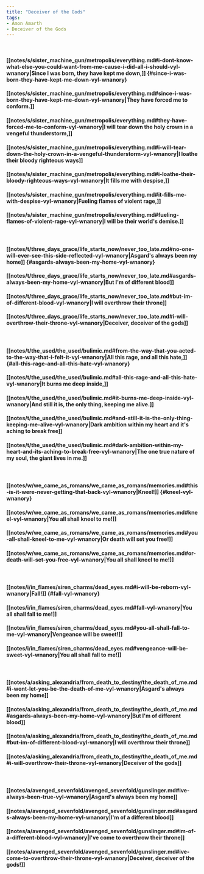 ```yaml
---
title: "Deceiver of the Gods"
tags:
- Amon Amarth
- Deceiver of the Gods
---
```

&nbsp;
#### [[notes/s/sister_machine_gun/metropolis/everything.md#i-dont-know-what-else-you-could-want-from-me-cause-i-did-all-i-should-vyl-wnanory|Since I was born, they have kept me down,]] {#since-i-was-born-they-have-kept-me-down-vyl-wnanory}
#### [[notes/s/sister_machine_gun/metropolis/everything.md#since-i-was-born-they-have-kept-me-down-vyl-wnanory|They have forced me to conform.]]
#### [[notes/s/sister_machine_gun/metropolis/everything.md#they-have-forced-me-to-conform-vyl-wnanory|I will tear down the holy crown in a vengeful thunderstorm,]]
#### [[notes/s/sister_machine_gun/metropolis/everything.md#i-will-tear-down-the-holy-crown-in-a-vengeful-thunderstorm-vyl-wnanory|I loathe their bloody righteous ways]]
#### [[notes/s/sister_machine_gun/metropolis/everything.md#i-loathe-their-bloody-righteous-ways-vyl-wnanory|It fills me with despise,]]
#### [[notes/s/sister_machine_gun/metropolis/everything.md#it-fills-me-with-despise-vyl-wnanory|Fueling flames of violent rage,]]
#### [[notes/s/sister_machine_gun/metropolis/everything.md#fueling-flames-of-violent-rage-vyl-wnanory|I will be their world's demise.]]
&nbsp;
#### [[notes/t/three_days_grace/life_starts_now/never_too_late.md#no-one-will-ever-see-this-side-reflected-vyl-wnanory|Asgard's always been my home]] {#asgards-always-been-my-home-vyl-wnanory}
#### [[notes/t/three_days_grace/life_starts_now/never_too_late.md#asgards-always-been-my-home-vyl-wnanory|But I'm of different blood]]
#### [[notes/t/three_days_grace/life_starts_now/never_too_late.md#but-im-of-different-blood-vyl-wnanory|I will overthrow their throne]]
#### [[notes/t/three_days_grace/life_starts_now/never_too_late.md#i-will-overthrow-their-throne-vyl-wnanory|Deceiver, deceiver of the gods]]
&nbsp;
#### [[notes/t/the_used/the_used/bulimic.md#from-the-way-that-you-acted-to-the-way-that-i-felt-it-vyl-wnanory|All this rage, and all this hate,]] {#all-this-rage-and-all-this-hate-vyl-wnanory}
#### [[notes/t/the_used/the_used/bulimic.md#all-this-rage-and-all-this-hate-vyl-wnanory|It burns me deep inside,]]
#### [[notes/t/the_used/the_used/bulimic.md#it-burns-me-deep-inside-vyl-wnanory|And still it is, the only thing, keeping me alive.]]
#### [[notes/t/the_used/the_used/bulimic.md#and-still-it-is-the-only-thing-keeping-me-alive-vyl-wnanory|Dark ambition within my heart and it's aching to break free]]
#### [[notes/t/the_used/the_used/bulimic.md#dark-ambition-within-my-heart-and-its-aching-to-break-free-vyl-wnanory|The one true nature of my soul, the giant lives in me.]]
&nbsp;
#### [[notes/w/we_came_as_romans/we_came_as_romans/memories.md#this-is-it-were-never-getting-that-back-vyl-wnanory|Kneel!]] {#kneel-vyl-wnanory}
#### [[notes/w/we_came_as_romans/we_came_as_romans/memories.md#kneel-vyl-wnanory|You all shall kneel to me!]]
#### [[notes/w/we_came_as_romans/we_came_as_romans/memories.md#you-all-shall-kneel-to-me-vyl-wnanory|Or death will set you free!]]
#### [[notes/w/we_came_as_romans/we_came_as_romans/memories.md#or-death-will-set-you-free-vyl-wnanory|You all shall kneel to me!]]
&nbsp;
#### [[notes/i/in_flames/siren_charms/dead_eyes.md#i-will-be-reborn-vyl-wnanory|Fall!]] {#fall-vyl-wnanory}
#### [[notes/i/in_flames/siren_charms/dead_eyes.md#fall-vyl-wnanory|You all shall fall to me!]]
#### [[notes/i/in_flames/siren_charms/dead_eyes.md#you-all-shall-fall-to-me-vyl-wnanory|Vengeance will be sweet!]]
#### [[notes/i/in_flames/siren_charms/dead_eyes.md#vengeance-will-be-sweet-vyl-wnanory|You all shall fall to me!]]
&nbsp;
#### [[notes/a/asking_alexandria/from_death_to_destiny/the_death_of_me.md#i-wont-let-you-be-the-death-of-me-vyl-wnanory|Asgard's always been my home]]
#### [[notes/a/asking_alexandria/from_death_to_destiny/the_death_of_me.md#asgards-always-been-my-home-vyl-wnanory|But I'm of different blood]]
#### [[notes/a/asking_alexandria/from_death_to_destiny/the_death_of_me.md#but-im-of-different-blood-vyl-wnanory|I will overthrow their throne]]
#### [[notes/a/asking_alexandria/from_death_to_destiny/the_death_of_me.md#i-will-overthrow-their-throne-vyl-wnanory|Deceiver of the gods]]
&nbsp;
#### [[notes/a/avenged_sevenfold/avenged_sevenfold/gunslinger.md#ive-always-been-true-vyl-wnanory|Asgard's always been my home]]
#### [[notes/a/avenged_sevenfold/avenged_sevenfold/gunslinger.md#asgards-always-been-my-home-vyl-wnanory|I'm of a different blood]]
#### [[notes/a/avenged_sevenfold/avenged_sevenfold/gunslinger.md#im-of-a-different-blood-vyl-wnanory|I've come to overthrow their throne]]
#### [[notes/a/avenged_sevenfold/avenged_sevenfold/gunslinger.md#ive-come-to-overthrow-their-throne-vyl-wnanory|Deceiver, deceiver of the gods!]]
